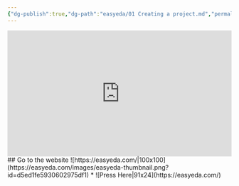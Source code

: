 ```yaml
---
{"dg-publish":true,"dg-path":"easyeda/01 Creating a project.md","permalink":"/easyeda/01-creating-a-project/"}
---
```



<iframe src="https://www.youtube.com/embed/rZKCRMS060w&ab_channel=HarshitGupta" title="" style="width:100%; aspect-ratio:16/9" frameborder="0" allow="accelerometer; autoplay; clipboard-write; encrypted-media; gyroscope; picture-in-picture; web-share" allowfullscreen></iframe>
## Go to the website
![https://easyeda.com/|100x100](https://easyeda.com/images/easyeda-thumbnail.png?id=d5ed1fe5930602975df1)
* ![Press Here|91x24](https://easyeda.com/)
